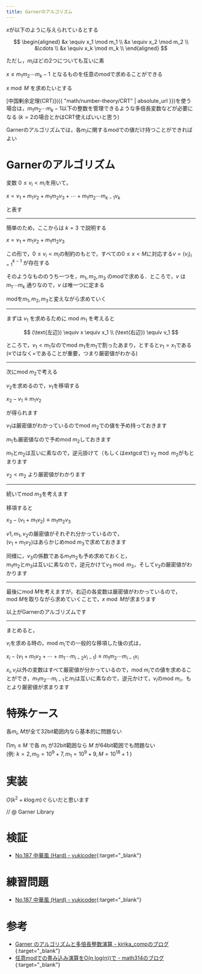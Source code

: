 ```yaml
---
title: Garnerのアルゴリズム
---
```


$x$が以下のように与えられているとする

$$
\begin{aligned}
&x \equiv x_1 \mod m_1 \\
&x \equiv x_2 \mod m_2 \\
&\cdots \\
&x \equiv x_k \mod m_k \\
\end{aligned}
$$

ただし，$m_i$はどの2つについても互いに素

$x \leq m_1m_2\cdots m_k-1$
となるものを任意のmodで求めることができる

$x \bmod M$ を求めたいとする

[中国剰余定理(CRT)]({{ "math/number-theory/CRT" | absolute_url }})を使う場合は，$m_1m_2\cdots m_k-1$以下の整数を管理できるような多倍長変数などが必要になる ($k=2$の場合とかはCRT使えばいいと思う)

Garnerのアルゴリズムでは，各$m_i$に関するmodでの値だけ持つことができればよい

# Garnerのアルゴリズム

変数 $0 \leq v_i \lt m_i$を用いて，

$x = v_1 + m_1v_2 + m_1m_2v_3 +\cdots + m_1m_2 \cdots m_{k-1} v_k$

と表す

---

簡単のため，ここからは $k=3$ で説明する

$x = v_1 + m_1v_2 + m_1m_2v_3$

この形で，$0 \leq v_i \lt m_i$の制約のもとで，すべての$0 \leq x \lt M$に対応する$v=(v_i)_{i=1}^{k-1}$ が存在する

そのようなもののうち一つを，$m_1,m_2,m_3$ のmodで求める．ところで，$v$ は $m_1\cdots m_k$ 通りなので，$v$ は唯一つに定まる

modを$m_1,m_2,m_3$と変えながら求めていく

---

まずは $v_1$ を求めるために $\mathrm{mod}\ m_1$ を考えると

$$
(\text{左辺}) \equiv x \equiv x_1 \\
(\text{右辺}) \equiv v_1
$$

ところで，$v_1 \lt m_1$なので$\mathrm{mod}\ m_1$を$m_1$で割ったあまり，とすると$v_1 = x_1$である ($\equiv$ではなく$=$であることが重要，つまり厳密値がわかる)

---

次に$\mathrm{mod}\ m_2$で考える

$v_2$を求めるので，$v_1$を移項する

$x_2 - v_1 \equiv m_1v_2$

が得られます

$v_1$は厳密値がわかっているので$\mathrm{mod}\ m_2$での値を予め持っておきます

$m_1$も厳密値なので予め$\mathrm{mod}\ m_2$しておきます

$m_1$と$m_2$は互いに素なので，逆元掛けて（もしくはextgcdで) $v_2 \bmod m_2$がもとまります

$v_2 \lt m_2$ より厳密値がわかります

---

続いて$\mathrm{mod}\ m_3$を考えます

移項すると

$x_3 - (v_1 + m_1v_2) \equiv m_1m_2v_3$

$v1,m_1,v_2$の厳密値がそれぞれ分かっているので，  
$(v_1 + m_1v_2)$はあらかじめ$\mathrm{mod}\ m_3$で求めておきます

同様に，$v_3$の係数である$m_1m_2$も予め求めておくと，  
$m_1m_2$と$m_3$は互いに素なので，逆元かけて$v_3 \bmod m_3$，そして$v_3$の厳密値がわかります

---

最後に$\mathrm{mod}\ M$を考えますが，右辺の各変数は厳密値がわかっているので，$\mathrm{mod}\ M$を取りながら求めていくことで，$x \bmod M$が求まります

以上がGarnerのアルゴリズムです

---

まとめると，

$v_i$を求める時の，$\mathrm{mod}\ m_i$での一般的な移項した後の式は，

$x_i - (v_1 + m_1v_2 + \cdots + m_1\cdots m_{i-2}v_{i-1}) \equiv m_1m_2\cdots m_{i-1}v_i$

$x_i,v_i$以外の変数はすべて厳密値が分かっているので，$\mathrm{mod}\ m_i$での値を求めることができ，$m_1m_2\cdots m_{i-1}$と$m_i$は互いに素なので，逆元かけて，$v_i$の$\mathrm{mod}\ m_i$，もとより厳密値が求まります

# 特殊ケース

各$m_i$, $M$が全て32bit範囲内なら基本的に問題ない

$\prod m_i \leq M$ で各 $m_i$ が32bit範囲なら $M$ が64bit範囲でも問題ない  
(例: $k = 2, m_0 = 10^9 + 7, m_1 = 10^9 + 9, M = 10^18 + 1$ )

# 実装

$O(k^2 + k\log m)$ぐらいだと思います

// @ Garner Library

# 検証

* [No.187 中華風 (Hard) - yukicoder](https://yukicoder.me/submissions/289727){:target="_blank"}<!--_-->

# 練習問題

* [No.187 中華風 (Hard) - yukicoder](https://yukicoder.me/problems/no/187){:target="_blank"}<!--_-->

# 参考

* [Garner のアルゴリズムと多倍長整数演算 - kirika_compのブログ](http://kirika-comp.hatenablog.com/entry/2017/12/18/143923){:target="_blank"}<!--_-->
* [任意modでの畳み込み演算をO(n log(n))で - math314のブログ](http://math314.hateblo.jp/entry/2015/05/07/014908){:target="_blank"}<!--_-->


